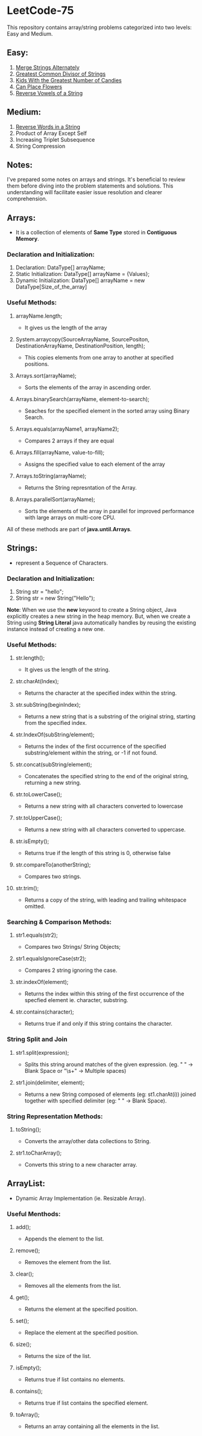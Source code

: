 # LeetCode-75

This repository contains array/string problems categorized into two levels: Easy and Medium.

## Easy: 
1. [Merge Strings Alternately](https://github.com/Shubham-Nahar-Java-Coder/Leetcode-75/tree/master/Array-Strings/Merge-String-Alternately)
2. [Greatest Common Divisor of Strings](https://github.com/Shubham-Nahar-Java-Coder/Leetcode-75/tree/master/Array-Strings/Greatest-Common-Divisor-Of-String) 
3. [Kids With the Greatest Number of Candies](https://github.com/Shubham-Nahar-Java-Coder/Leetcode-75/tree/master/Array-Strings/Kids-With-Greatest-Number-Of-Candies) 
4. [Can Place Flowers](https://github.com/Shubham-Nahar-Java-Coder/Leetcode-75/tree/master/Array-Strings/Can-Place-Flowers)
5. [Reverse Vowels of a String](https://github.com/Shubham-Nahar-Java-Coder/Leetcode-75/tree/master/Array-Strings/Reverse-Vowels-Of-String)
 
## Medium: 
1. [Reverse Words in a String](https://github.com/Shubham-Nahar-Java-Coder/Leetcode-75/tree/master/Array-Strings/Reverse-Words-In-A-String) 
2. Product of Array Except Self 
3. Increasing Triplet Subsequence 
4. String Compression

## Notes:

I've prepared some notes on arrays and strings. It's beneficial to review them before diving into the problem statements and solutions. This understanding will facilitate easier issue resolution and clearer comprehension.

## Arrays:
- It is a collection of elements of **Same Type** stored in **Contiguous Memory**.

### Declaration and Initialization: 
1. Declaration: DataType\[\] arrayName;
2. Static Initialization: DataType\[\] arrayName = {Values};
3. Dynamic Initialization: DataType\[\] arrayName = new DataType\[Size_of_the_array\]

### Useful Methods:
1. arrayName.length;
    - It gives us the length of the array

2. System.arraycopy(SourceArrayName, SourcePositon, DestinationArrayName, DestinationPosition, length);
    - This copies elements from one array to another at specified positions.

3. Arrays.sort(arrayName);
    - Sorts the elements of the array in ascending order.

4. Arrays.binarySearch(arrayName, element-to-search);
    - Seaches for the specified element in the sorted array using Binary Search.

5. Arrays.equals(arrayName1, arrayName2);
    - Compares 2 arrays if they are equal

6. Arrays.fill(arrayName, value-to-fill);
    - Assigns the specified value to each element of the array

7. Arrays.toString(arrayName);
    - Returns the String represntation of the Array.

8. Arrays.parallelSort(arrayName);
    - Sorts the elements of the array in parallel for improved performance with large arrays on multi-core CPU.

All of these methods are part of **java.until.Arrays**.

## Strings:
- represent a Sequence of Characters.

### Declaration and Initialization:
1. String str = "hello";
2. String str = new String("Hello");

**Note**: When we use the **new** keyword to create a String object, Java explicitly creates a new string in the heap memory. But, when we create a String using **String Literal** java automatically handles by reusing the existing instance instead of creating a new one.

### Useful Methods:
1. str.length();
    - It gives us the length of the string.

2. str.charAt(Index);
    - Returns the character at the specified index within the string.

3. str.subString(beginIndex);
    - Returns a new string that is a substring of the original string, starting from the specified index.

4. str.IndexOf(subString/element);
    - Returns the index of the first occurrence of the specified substring/element within the string, or -1 if not found.

5. str.concat(subString/element);
    -  Concatenates the specified string to the end of the original string, returning a new string.

6. str.toLowerCase();
    - Returns a new string with all characters converted to lowercase

7. str.toUpperCase();
    - Returns a new string with all characters converted to uppercase.

8. str.isEmpty();
    - Returns true if the length of this string is 0, otherwise false

9. str.compareTo(anotherString);
    - Compares two strings.

10. str.trim();
    - Returns a copy of the string, with leading and trailing whitespace omitted.

### Searching & Comparison Methods:

1. str1.equals(str2);
    - Compares two Strings/ String Objects;

2. str1.equalsIgnoreCase(str2);
    - Compares 2 string ignoring the case.

3. str.indexOf(element);
    - Returns the index within this string of the first occurrence of the specfied element ie. character, substring.

4. str.contains(character);
    - Returns true if and only if this string contains the character.

### String Split and Join

1. str1.split(expression);
    - Splits this string around matches of the given expression. (eg. " " -> Blank Space or "\\s+" -> Multiple spaces)

2. str1.join(delimiter, element);
    - Returns a new String composed of elements (eg: st1.charAt(i)) joined together with specified delimiter (eg: " " -> Blank Space).

### String Representation Methods:

1. toString();
    - Converts the array/other data collections to String.

2. str1.toCharArray();
    - Converts this string to a new character array.

## ArrayList:
- Dynamic Array Implementation (ie. Resizable Array).

### Useful Menthods:
1. add();
    - Appends the element to the list.

2. remove();
    - Removes the element from the list.

3. clear();
    - Removes all the elements from the list.

4. get();
    - Returns the element at the specified position.

5. set();
    - Replace the element at the specified position.

6. size();
    - Returns the size of the list.

7. isEmpty();
    - Returns true if list contains no elements.

8. contains();
    - Returns true if list contains the specified element.

9. toArray();
    - Returns an array containing all the elements in the list.

